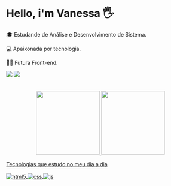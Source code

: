 # Hello, i'm Vanessa 🖐

🎓 Estudande de Análise e Desenvolvimento de Sistema. 

💻 Apaixonada por tecnologia.

👩‍💻 Futura Front-end.


 <div> 
  <a href = "mailto:vanessadeoliveiracardosooo@gmail.com"><img src="https://img.shields.io/badge/-Gmail-%23333?style=for-the-badge&logo=gmail&logoColor=white" target="_blank"></a>
  <a href="https://www.linkedin.com/in/vanessa-de-oliveira-cardoso-327014226/"><img src="https://img.shields.io/badge/LinkedIn-0077B5?style=for-the-badge&logo=linkedin&logoColor=white" target="_blank"></a>
  </div>



<br>
<br>



<div align="center">
  <a href="https://github.com/NessaOCardoso">
  <img height="170em" src="https://github-readme-stats.vercel.app/api?username=NessaOCardoso&show_icons=true&theme=apprentice&include_all_commits=true&count_private=true"/>
  <img height="170em" src="https://github-readme-stats.vercel.app/api/top-langs/?username=NessaOCardoso&layout=compact&langs_count=7&theme=apprentice"/>
</div>




 Tecnologias que estudo no meu dia a dia

<div style="display: inline_block">
  <img align="center" alt="html5" src="https://img.shields.io/badge/HTML5-E34F26?style=for-the-badge&logo=html5&logoColor=white" />
  <img align="center" alt="css" src="https://img.shields.io/badge/CSS3-1572B6?style=for-the-badge&logo=css3&logoColor=white" />
  <img align="center" alt="js" src="https://img.shields.io/badge/JavaScript-F7DF1E?style=for-the-badge&logo=javascript&logoColor=black" />
  
</div><br/>


